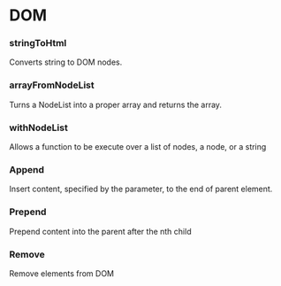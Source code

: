 # DOM

### stringToHtml 
Converts string to DOM nodes.

### arrayFromNodeList 
Turns a NodeList into a proper array and returns the array.

### withNodeList 
Allows a function to be execute over a list of nodes, a node, or a string

### Append
Insert content, specified by the parameter, to the end of parent element.

### Prepend
Prepend content into the parent after the nth child

### Remove
Remove elements from DOM